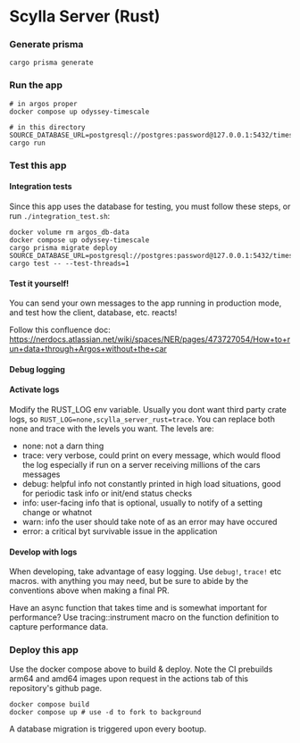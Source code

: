 # Scylla Server (Rust)


### Generate prisma

```
cargo prisma generate
```

### Run the app

```
# in argos proper
docker compose up odyssey-timescale
```

```
# in this directory
SOURCE_DATABASE_URL=postgresql://postgres:password@127.0.0.1:5432/timescaledb cargo run
```

### Test this app


#### Integration tests

Since this app uses the database for testing, you must follow these steps, or run `./integration_test.sh`:
```
docker volume rm argos_db-data
docker compose up odyssey-timescale
cargo prisma migrate deploy
SOURCE_DATABASE_URL=postgresql://postgres:password@127.0.0.1:5432/timescaledb cargo test -- --test-threads=1
```

#### Test it yourself!

You can send your own messages to the app running in production mode, and test how the client, database, etc. reacts!

Follow this confluence doc: https://nerdocs.atlassian.net/wiki/spaces/NER/pages/473727054/How+to+run+data+through+Argos+without+the+car

#### Debug logging

#### Activate logs
Modify the RUST_LOG env variable.  Usually you dont want third party crate logs, so `RUST_LOG=none,scylla_server_rust=trace`.  You can replace both none and trace with the levels you want.  The levels are:
- none: not a darn thing
- trace: very verbose, could print on every message, which would flood the log especially if run on a server receiving millions of the cars messages
- debug: helpful info not constantly printed in high load situations, good for periodic task info or init/end status checks
- info: user-facing info that is optional, usually to notify of a setting change or whatnot
- warn: info the user should take note of as an error may have occured
- error: a critical byt survivable issue in the application

#### Develop with logs

When developing, take advantage of easy logging.  Use `debug!`, `trace!` etc macros. with anything you may need, but be sure to abide by the conventions above when making a final PR.

Have an async function that takes time and is somewhat important for performance?  Use tracing::instrument macro on the function definition to capture performance data.



### Deploy this app

Use the docker compose above to build & deploy.  Note the CI prebuilds arm64 and amd64 images upon request in the actions tab of this repository's github page.
```
docker compose build
docker compose up # use -d to fork to background
```
A database migration is triggered upon every bootup.
